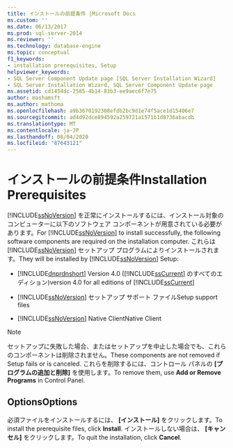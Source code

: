 ```yaml
---
title: インストールの前提条件 |Microsoft Docs
ms.custom: ''
ms.date: 06/13/2017
ms.prod: sql-server-2014
ms.reviewer: ''
ms.technology: database-engine
ms.topic: conceptual
f1_keywords:
- installation prerequisites, Setup
helpviewer_keywords:
- SQL Server Component Update page [SQL Server Installation Wizard]
- SQL Server Installation Wizard, SQL Server Component Update page
ms.assetid: cd1454dc-2585-4b14-83b3-ee9aec6f7e75
author: mashamsft
ms.author: mathoma
ms.openlocfilehash: a9b3670192308efdb2bc9d1e74f5ace1d15406e7
ms.sourcegitcommit: ad4d92dce894592a259721a1571b1d8736abacdb
ms.translationtype: MT
ms.contentlocale: ja-JP
ms.lasthandoff: 08/04/2020
ms.locfileid: "87643121"
---
```

# <a name="installation-prerequisites"></a><span data-ttu-id="a5cb6-102">インストールの前提条件</span><span class="sxs-lookup"><span data-stu-id="a5cb6-102">Installation Prerequisites</span></span>
  <span data-ttu-id="a5cb6-103">[!INCLUDE[ssNoVersion](../../includes/ssnoversion-md.md)] を正常にインストールするには、インストール対象のコンピューターに以下のソフトウェア コンポーネントが用意されている必要があります。</span><span class="sxs-lookup"><span data-stu-id="a5cb6-103">For [!INCLUDE[ssNoVersion](../../includes/ssnoversion-md.md)] to install successfully, the following software components are required on the installation computer.</span></span> <span data-ttu-id="a5cb6-104">これらは [!INCLUDE[ssNoVersion](../../includes/ssnoversion-md.md)] セットアップ プログラムによりインストールされます。</span><span class="sxs-lookup"><span data-stu-id="a5cb6-104">They will be installed by [!INCLUDE[ssNoVersion](../../includes/ssnoversion-md.md)] Setup:</span></span>  
  
-   [!INCLUDE[dnprdnshort](../../includes/dnprdnshort-md.md)] <span data-ttu-id="a5cb6-105">Version 4.0 ([!INCLUDE[ssCurrent](../../includes/sscurrent-md.md)] のすべてのエディション)</span><span class="sxs-lookup"><span data-stu-id="a5cb6-105">version 4.0 for all editions of [!INCLUDE[ssCurrent](../../includes/sscurrent-md.md)]</span></span>  
  
-   [!INCLUDE[ssNoVersion](../../includes/ssnoversion-md.md)] <span data-ttu-id="a5cb6-106">セットアップ サポート ファイル</span><span class="sxs-lookup"><span data-stu-id="a5cb6-106">Setup support files</span></span>  
  
-   [!INCLUDE[ssNoVersion](../../includes/ssnoversion-md.md)] <span data-ttu-id="a5cb6-107">Native Client</span><span class="sxs-lookup"><span data-stu-id="a5cb6-107">Native Client</span></span>  
  
> [!NOTE]  
>  <span data-ttu-id="a5cb6-108">セットアップに失敗した場合、またはセットアップを中止した場合でも、これらのコンポーネントは削除されません。</span><span class="sxs-lookup"><span data-stu-id="a5cb6-108">These components are not removed if Setup fails or is canceled.</span></span> <span data-ttu-id="a5cb6-109">これらを削除するには、コントロール パネルの **[プログラムの追加と削除]** を使用します。</span><span class="sxs-lookup"><span data-stu-id="a5cb6-109">To remove them, use **Add or Remove Programs** in Control Panel.</span></span>  
  
## <a name="options"></a><span data-ttu-id="a5cb6-110">Options</span><span class="sxs-lookup"><span data-stu-id="a5cb6-110">Options</span></span>  
 <span data-ttu-id="a5cb6-111">必須ファイルをインストールするには、 **[インストール]** をクリックします。</span><span class="sxs-lookup"><span data-stu-id="a5cb6-111">To install the prerequisite files, click **Install**.</span></span> <span data-ttu-id="a5cb6-112">インストールしない場合は、 **[キャンセル]** をクリックします。</span><span class="sxs-lookup"><span data-stu-id="a5cb6-112">To quit the installation, click **Cancel**.</span></span>  
  
  
